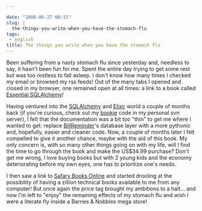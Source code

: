 ```yaml
---

date: "2008-06-27 00:15"
slug: |
  the-things-you-write-when-you-have-the-stomach-flu
tags:
 - english
title: The things you write when you have the stomach flu
---
```


Been suffering from a nasty stomach flu since yesterday and, needless to
say, it hasn't been fun for me. Spent the entire day trying to get some
rest but was too restless to fall asleep. I don't know how many times I
checked my email or browsed my rss feeds! Out of the many tabs I opened
and closed in my browser, one remained open at all times: a link to a
book called [Essential
SQLAlchemy](http://oreilly.com/catalog/9780596516147/#top)!

Having ventured into the [SQLAlchemy](http://www.sqlalchemy.org/) and
[Elixir](http://elixir.ematia.de/trac/wiki) world a couple of months
back (if you're curious, check out my
[bookie](http://websvn.ogmaciel.com/listing.php?repname=Playground&path=%2Fbookie%2F#_bookie_)
code in my personal svn server), I felt that the documentation was a bit
too "thin" to get me where I wanted to get: replace
[BillReminder](http://code.google.com/p/billreminder)\'s database layer
with a more pythonic and, hopefully, easier and cleaner code. Now, a
couple of months later I felt compelled to give it another chance, maybe
with the aid of this book. My only concern is, with so many other things
going on with my life, will I find the time to go through the book and
make the US\$34.99 purchase? Don\'t get me wrong, I love buying books
but with 2 young kids and the economy deteriorating before my own eyes,
one has to prioritize one\'s needs.

I then saw a link to [Safary Books Online](http://safari.oreilly.com)
and started drooling at the possibility of having a zillion technical
books available to me from any computer! But once again the price tag
brought my ambitions to a halt... and now I'm left to "enjoy" the
remaining effects of my stomach flu and wish I were a literate fly
inside a Barnes & Nobbles mega store!
